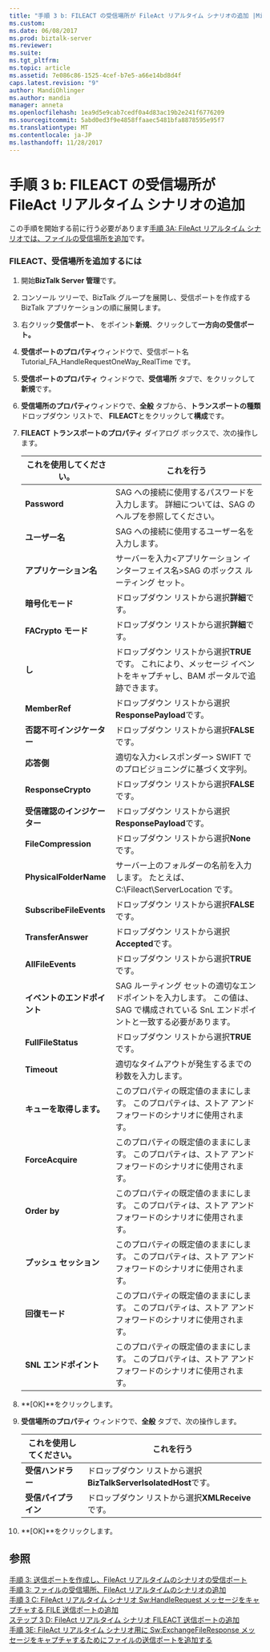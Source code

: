 ```yaml
---
title: "手順 3 b: FILEACT の受信場所が FileAct リアルタイム シナリオの追加 |Microsoft ドキュメント"
ms.custom: 
ms.date: 06/08/2017
ms.prod: biztalk-server
ms.reviewer: 
ms.suite: 
ms.tgt_pltfrm: 
ms.topic: article
ms.assetid: 7e086c86-1525-4cef-b7e5-a66e14bd8d4f
caps.latest.revision: "9"
author: MandiOhlinger
ms.author: mandia
manager: anneta
ms.openlocfilehash: 1ea9d5e9cab7cedf0a4d83ac19b2e241f6776209
ms.sourcegitcommit: 5abd0ed3f9e4858ffaaec5481bfa8878595e95f7
ms.translationtype: MT
ms.contentlocale: ja-JP
ms.lasthandoff: 11/28/2017
---
```

# <a name="step-3b-add-a-fileact-receive-location-for-the-fileact-real-time-scenario"></a>手順 3 b: FILEACT の受信場所が FileAct リアルタイム シナリオの追加
この手順を開始する前に行う必要があります[手順 3A: FileAct リアルタイム シナリオでは、ファイルの受信場所を追加](../../adapters-and-accelerators/fileact-interact/step-3a-add-a-file-receive-location-for-the-fileact-real-time-scenario.md)です。  
  
### <a name="to-add-a-fileact-receive-location"></a>FILEACT、受信場所を追加するには  
  
1.  開始**BizTalk Server 管理**です。  
  
2.  コンソール ツリーで、BizTalk グループを展開し、受信ポートを作成する BizTalk アプリケーションの順に展開します。  
  
3.  右クリック**受信ポート**、 をポイント**新規**、クリックして**一方向の受信ポート。**  
  
4.  **受信ポートのプロパティ**ウィンドウで、受信ポート名 Tutorial_FA_HandleRequestOneWay_RealTime です。  
  
5.  **受信ポートのプロパティ** ウィンドウで、**受信場所** タブで、をクリックして**新規**です。  
  
6.  **受信場所のプロパティ**ウィンドウで、**全般** タブから、**トランスポートの種類**ドロップダウン リストで、 **FILEACT**とをクリックして**構成**です。  
  
7.  **FILEACT トランスポートのプロパティ** ダイアログ ボックスで、次の操作します。  
  
    |**これを使用してください。**|**これを行う**|  
    |------------------|--------------------|  
    |**Password**|SAG への接続に使用するパスワードを入力します。 詳細については、SAG のヘルプを参照してください。|  
    |**ユーザー名**|SAG への接続に使用するユーザー名を入力します。|  
    |**アプリケーション名**|サーバーを入力\<アプリケーション インターフェイス名\>SAG のボックス ルーティング セット。|  
    |**暗号化モード**|ドロップダウン リストから選択**詳細**です。|  
    |**FACrypto モード**|ドロップダウン リストから選択**詳細**です。|  
    |**し**|ドロップダウン リストから選択**TRUE**です。 これにより、メッセージ イベントをキャプチャし、BAM ポータルで追跡できます。|  
    |**MemberRef**|ドロップダウン リストから選択**ResponsePayload**です。|  
    |**否認不可インジケーター**|ドロップダウン リストから選択**FALSE**です。|  
    |**応答側**|適切な入力\<レスポンダー\> SWIFT でのプロビジョニングに基づく文字列。|  
    |**ResponseCrypto**|ドロップダウン リストから選択**FALSE**です。|  
    |**受信確認のインジケーター**|ドロップダウン リストから選択**ResponsePayload**です。|  
    |**FileCompression**|ドロップダウン リストから選択**None**です。|  
    |**PhysicalFolderName**|サーバー上のフォルダーの名前を入力します。 たとえば、C:\Fileact\ServerLocation です。|  
    |**SubscribeFileEvents**|ドロップダウン リストから選択**FALSE**です。|  
    |**TransferAnswer**|ドロップダウン リストから選択**Accepted**です。|  
    |**AllFileEvents**|ドロップダウン リストから選択**TRUE**です。|  
    |**イベントのエンドポイント**|SAG ルーティング セットの適切なエンドポイントを入力します。 この値は、SAG で構成されている SnL エンドポイントと一致する必要があります。|  
    |**FullFileStatus**|ドロップダウン リストから選択**TRUE**です。|  
    |**Timeout**|適切なタイムアウトが発生するまでの秒数を入力します。|  
    |**キューを取得します。**|このプロパティの既定値のままにします。 このプロパティは、ストア アンド フォワードのシナリオに使用されます。|  
    |**ForceAcquire**|このプロパティの既定値のままにします。 このプロパティは、ストア アンド フォワードのシナリオに使用されます。|  
    |**Order by**|このプロパティの既定値のままにします。 このプロパティは、ストア アンド フォワードのシナリオに使用されます。|  
    |**プッシュ セッション**|このプロパティの既定値のままにします。 このプロパティは、ストア アンド フォワードのシナリオに使用されます。|  
    |**回復モード**|このプロパティの既定値のままにします。 このプロパティは、ストア アンド フォワードのシナリオに使用されます。|  
    |**SNL エンドポイント**|このプロパティの既定値のままにします。 このプロパティは、ストア アンド フォワードのシナリオに使用されます。|  
  
8.  **[OK]**をクリックします。  
  
9. **受信場所のプロパティ** ウィンドウで、**全般** タブで、次の操作します。  
  
    |**これを使用してください。**|**これを行う**|  
    |------------------|--------------------|  
    |**受信ハンドラー**|ドロップダウン リストから選択**BizTalkServerIsolatedHost**です。|  
    |**受信パイプライン**|ドロップダウン リストから選択**XMLReceive**です。|  
  
10. **[OK]**をクリックします。  
  
## <a name="see-also"></a>参照  
 [手順 3: 送信ポートを作成し、FileAct リアルタイムのシナリオの受信ポート](../../adapters-and-accelerators/fileact-interact/step-3-create-the-send-ports-and-receive-ports-for-fileact-real-time-scenario.md)   
 [手順 3: ファイルの受信場所、FileAct リアルタイムのシナリオの追加](../../adapters-and-accelerators/fileact-interact/step-3a-add-a-file-receive-location-for-the-fileact-real-time-scenario.md)   
 [手順 3 C: FileAct リアルタイム シナリオ Sw:HandleRequest メッセージをキャプチャする FILE 送信ポートの追加](../../adapters-and-accelerators/fileact-interact/step-3c-add-file-send-port-to-get-sw-handlerequest-message-for-fileact.md)   
 [ステップ 3 D: FileAct リアルタイム シナリオ FILEACT 送信ポートの追加](../../adapters-and-accelerators/fileact-interact/step-3d-add-a-fileact-send-port-for-the-fileact-real-time-scenario.md)   
 [手順 3E: FileAct リアルタイム シナリオ用に Sw:ExchangeFileResponse メッセージをキャプチャするためにファイルの送信ポートを追加する](../../adapters-and-accelerators/fileact-interact/step-3e-add-file-send-port-to-get-sw-exchangefileresponse-message-for-fileact.md)
